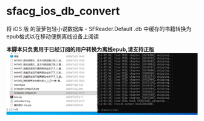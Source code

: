 # sfacg_ios_db_convert
将 iOS 版 的菠萝包轻小说数据库 - SFReader.Default .db 中缓存的书籍转换为epub格式以在移动便携离线设备上阅读

**本脚本只负责用于已经订阅的用户转换为离线epub,请支持正版**
<img src="./QQ_1721890974683.png" alt="review" title="review">


